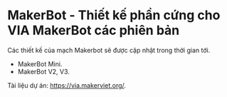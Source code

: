 # MakerBot - Thiết kế phần cứng cho VIA MakerBot các phiên bản

Các thiết kế của mạch Makerbot sẽ được cập nhật trong thời gian tới.
- MakerBot Mini.
- MakerBot V2, V3.

Tài liệu dự án: <https://via.makerviet.org/>.
